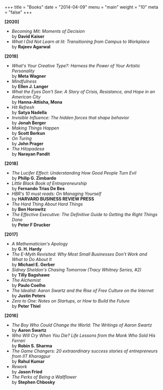 +++
title = "Books"
date = "2014-04-09"
menu = "main"
weight = "10"
meta = "false"
+++

**[2020]**

+ *Becoming Mit: Moments of Decision* <br/> by **David Kaiser**
+ *What I Did Not Learn at Iit: Transitioning from Campus to Workplace* <br/> by **Rajeev Agarwal**

**[2019]**

+ *What's Your Creative Type?: Harness the Power of Your Artistic Personality* <br/> by **Meta Wagner**
+ *Mindfulness* <br/> by **Ellen J. Langer**
+ *What the Eyes Don't See: A Story of Crisis, Resistance, and Hope in an American City* <br/> by **Hanna-Attisha, Mona**
+ *Hit Refresh* <br/> by **Satya Nadella**
+ *Invisible Influence: The hidden forces that shape behavior* <br/> by **Jonah Berger**
+ *Making Things Happen* <br/> by **Scott Berkun**
+ *On Turing* <br/> by **John Prager**
+ *The Hitopadesa* <br/> by **Narayan Pandit**

**[2018]**

+ *The Lucifer Effect: Understanding How Good People Turn Evil* <br/> by **Philip G. Zimbardo**
+ *Little Black Book of Entrepreneurship* <br/> by **Fernando Trias De Bes**
+ *HBR's 10 must reads: On Managing Yourself* <br/> by **HARVARD BUSINESS REVIEW PRESS**
+ *The Hard Thing About Hard Things* <br/> by **Ben Horowitz**
+ *The Effective Executive: The Definitive Guide to Getting the Right Things Done* <br/> by **Peter F Drucker**

**[2017]**

+ *A Mathematician's Apology* <br/> by **G. H. Hardy**
+ *The E-Myth Revisited: Why Most Small Businesses Don't Work and What to Do About It* <br/> by **Michael E. Gerber**
+ *Sidney Sheldon's Chasing Tomorrow (Tracy Whitney Series, #2)* <br/> by **Tilly Bagshawe**
+ *The Alchemist* <br/> by **Paulo Coelho**
+ *The Idealist: Aaron Swartz and the Rise of Free Culture on the Internet* <br/> by **Justin Peters**
+ *Zero to One: Notes on Startups, or How to Build the Future* <br/> by **Peter Thiel**

**[2016]**

+ *The Boy Who Could Change the World: The Writings of Aaron Swartz* <br/> by **Aaron Swartz**
+ *Who Will Cry When You Die? Life Lessons from the Monk Who Sold His Ferrari* <br/> by **Robin S. Sharma**
+ *The Game Changers: 20 extraordinary success stories of entrepreneurs from IIT Kharagpur* <br/> by **Rahul Kumar**
+ *Rework* <br/> by **Jason Fried**
+ *The Perks of Being a Wallflower* <br/> by **Stephen Chbosky**
